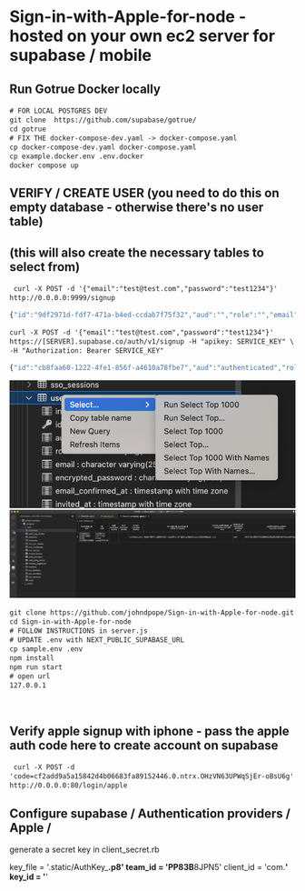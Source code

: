 # Sign-in-with-Apple-for-node -  hosted on your own ec2 server for supabase / mobile


## Run Gotrue Docker locally 
```shell
# FOR LOCAL POSTGRES DEV
git clone  https://github.com/supabase/gotrue/
cd gotrue
# FIX THE docker-compose-dev.yaml -> docker-compose.yaml
cp docker-compose-dev.yaml docker-compose.yaml
cp example.docker.env .env.docker
docker compose up
```

## VERIFY / CREATE USER (you need to do this on empty database - otherwise there's no user table)
## (this will also create the necessary tables to select from)
```shell
 curl -X POST -d '{"email":"test@test.com","password":"test1234"}' http://0.0.0.0:9999/signup
```
```javascript
{"id":"9df2971d-fdf7-471a-b4ed-ccdab7f75f32","aud":"","role":"","email":"test@test.com","phone":"","confirmation_sent_at":"2022-11-14T02:46:04.177563533Z","app_metadata":{"provider":"email","providers":["email"]},"user_metadata":{},"identities":[{"id":"9df2971d-fdf7-471a-b4ed-ccdab7f75f32","user_id":"9df2971d-fdf7-471a-b4ed-ccdab7f75f32","identity_data":{"email":"test@test.com","sub":"9df2971d-fdf7-471a-b4ed-ccdab7f75f32"},"provider":"email","last_sign_in_at":"2022-11-14T02:46:04.175077127Z","created_at":"2022-11-14T02:46:04.175145Z","updated_at":"2022-11-14T02:46:04.175147Z"}],"created_at":"2022-11-14T02:46:04.168506Z","updated_at":"2022-11-14T02:46:04.177712Z"}%
```


```shell
curl -X POST -d '{"email":"test@test.com","password":"test1234"}' https://[SERVER].supabase.co/auth/v1/signup -H "apikey: SERVICE_KEY" \
-H "Authorization: Bearer SERVICE_KEY"
```
```javascript
{"id":"cb8faa60-1222-4fe1-856f-a4610a78fbe7","aud":"authenticated","role":"authenticated","email":"test@test.com","phone":"","confirmation_sent_at":"2022-11-14T09:38:37.301763688Z","app_metadata":{"provider":"email","providers":["email"]},"user_metadata":{},"identities":[{"id":"cb8faa60-1222-4fe1-856f-a4610a78fbe7","user_id":"cb8faa60-1222-4fe1-856f-a4610a78fbe7","identity_data":{"sub":"cb8faa60-1222-4fe1-856f-a4610a78fbe7"},"provider":"email","last_sign_in_at":"2022-11-14T09:38:37.296324593Z","created_at":"2022-11-14T09:38:37.29638Z","updated_at":"2022-11-14T09:38:37.296384Z"}],"created_at":"2022-11-14T09:38:37.285201Z","updated_at":"2022-11-14T09:38:38.105364Z"}%
```


![VSCode](postgres1.png)
![VSCode](postgres.png)

```shell
git clone https://github.com/johndpope/Sign-in-with-Apple-for-node.git
cd Sign-in-with-Apple-for-node
# FOLLOW INSTRUCTIONS in server.js
# UPDATE .env with NEXT_PUBLIC_SUPABASE_URL
cp sample.env .env
npm install
npm run start
# open url
127.0.0.1



```
## Verify apple signup with iphone - pass the apple auth code here to create account on supabase
```shell
 curl -X POST -d 'code=cf2add9a5a15842d4b06683fa89152446.0.ntrx.OHzVN63UPWqSjEr-oBsU6g' http://0.0.0.0:80/login/apple

```

## Configure supabase / Authentication providers / Apple /
 generate a secret key in client_secret.rb
 
 key_file = '.static/AuthKey_******.p8'
 team_id = 'PP83B******8JPN5'
 client_id = 'com.******'
 key_id = '******'